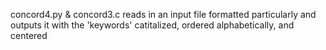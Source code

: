 concord4.py & concord3.c reads in an input file formatted particularly and outputs it with the 'keywords' catitalized, ordered alphabetically, and centered
